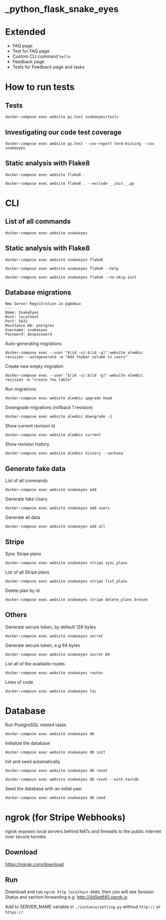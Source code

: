 # _python_flask_snake_eyes

# Extended

* FAQ page
* Test for FAQ page
* Custom CLI command `hello`
* Feedback page
* Tests for Feedback page and tasks

# How to run tests

## Tests
`docker-compose exec website py.test snakeeyes/tests`

## Investigating our code test coverage
`docker-compose exec website py.test --cov-report term-missing --cov snakeeyes`

## Static analysis with Flake8

`docker-compose exec website flake8 .`

`docker-compose exec website flake8 . --exclude __init__.py`

# CLI

## List of all commands

`docker-compose exec website snakeeyes`

## Static analysis with Flake8

`docker-compose exec website snakeeyes flake8`

`docker-compose exec website snakeeyes flake8 --help`

`docker-compose exec website snakeeyes flake8 --no-skip-init`

## Database migrations

```
New Server Registration in pgAdmin
---
Name: SnakeEyes
Host: localhost
Port: 5432
Maintance DB: postgres
Username: snakeeyes
Password: devpassword
```

Auto-generating migrations

`docker-compose exec --user "$(id -u):$(id -g)" website alembic revision --autogenerate -m "Add foobar column to users"`

Create new empty migration

`docker-compose exec --user "$(id -u):$(id -g)" website alembic revision -m "create foo table"`

Run migrations

`docker-compose exec website alembic upgrade head`

Downgrade migrations (rollback 1 revision)

`docker-compose exec website alembic downgrade -1`

Show current revision id

`docker-compose exec website alembic current`

Show revision history

`docker-compose exec website alembic history --verbose`

## Generate fake data

List of all commands 

`docker-compose exec website snakeeyes add`

Generate fake Users

`docker-compose exec website snakeeyes add users`

Generate all data

`docker-compose exec website snakeeyes add all`

## Stripe

Sync Stripe plans

`docker-compose exec website snakeeyes stripe sync_plans`

List of all Stripe plans

`docker-compose exec website snakeeyes stripe list_plans`

Delete plan by id

`docker-compose exec website snakeeyes stripe delete_plans bronze`

## Others

Generate secure token, by default 128 bytes

`docker-compose exec website snakeeyes secret`

Generate secure token, e.g 64 bytes

`docker-compose exec website snakeeyes secret 64`

List all of the available routes

`docker-compose exec website snakeeyes routes`

Lines of code

`docker-compose exec website snakeeyes loc`

# Database

Run PostgreSQL related tasks

`docker-compose exec website snakeeyes db`

Initialize the database

`docker-compose exec website snakeeyes db init`

Init and seed automatically 

`docker-compose exec website snakeeyes db reset`

`docker-compose exec website snakeeyes db reset --with-testdb`

Seed the database with an initial user

`docker-compose exec website snakeeyes db seed`

# ngrok (for Stripe Webhooks)

ngrok exposes local servers behind NATs and firewalls to the public internet over secure tunnels.

## Download 

https://ngrok.com/download

## Run

Download and run `ngrok http localhost:8888`, then you will see Session Status and section forwarding e.g. http://4d5edf40.ngrok.io

Add to SERVER_NAME variable in `./instance/setting.py` without `http://` or `https://`.
